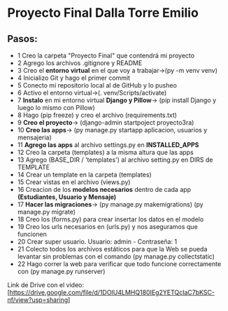 # Proyecto Final Dalla Torre Emilio

## Pasos: 

- 1 Creo la carpeta "Proyecto Final" que contendrá mi proyecto
- 2 Agrego los archivos .gitignore y README
- 3 Creo el **entorno virtual** en el que voy a trabajar->(py -m venv venv)
- 4 Inicializo Git y hago el primer commit
- 5 Conecto mi repositorio local al de GitHub y lo pusheo
- 6 Activo el entorno virtual->(. venv/Scripts/activate)
- 7 **Instalo** en mi entorno virtual **Django y Pillow**-> (pip install Django y luego lo mismo con Pillow)
- 8 Hago (pip freeze) y creo el archivo (requirements.txt)
- 9 **Creo el proyecto**-> (django-admin startpoject proyecto3ra)
- 10 **Creo las apps**-> (py manage.py startapp aplicacion, usuarios y mensajeria)
- 11 **Agrego las apps** al archivo settings.py en **INSTALLED_APPS**
- 12 Creo la carpeta (templates) a la misma altura que las apps
- 13 Agrego (BASE_DIR / 'templates') al archivo setting.py en DIRS de TEMPLATE
- 14 Crear un template en la carpeta (templates) 
- 15 Crear vistas en el archivo (views.py)
- 16 Creacion de los **modelos necesarios** dentro de cada app **(Estudiantes, Usuario y Mensaje)**
- 17 **Hacer las migraciones**-> (py manage.py makemigrations) (py manage.py migrate)
- 18 Creo los (forms.py) para crear insertar los datos en el modelo
- 19 Creo los urls necesarios en (urls.py) y nos aseguramos que funcionen
- 20 Crear super usuario. Usuario: admin - Contraseña: 1
- 21 Colecto todos los archivos estáticos para que la Web se pueda levantar sin problemas
con el comando (py manage.py collectstatic)
- 22 Hago correr la web para verificar que todo funcione correctamente con (py manage.py runserver)

Link de Drive con el video: [https://drive.google.com/file/d/1DOIU4LMHQ180IEg2YETQcIaC7bKSC-nf/view?usp=sharing]
